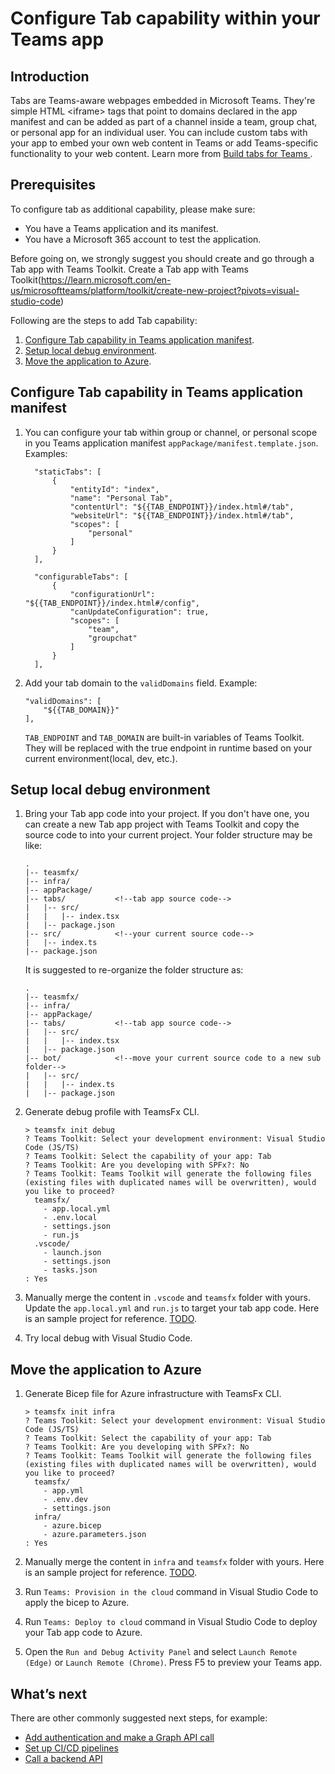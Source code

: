 # Configure Tab capability within your Teams app

## Introduction

Tabs are Teams-aware webpages embedded in Microsoft Teams. They're simple HTML <iframe\> tags that point to domains declared in the app manifest and can be added as part of a channel inside a team, group chat, or personal app for an individual user. You can include custom tabs with your app to embed your own web content in Teams or add Teams-specific functionality to your web content. Learn more from [Build tabs for Teams
](https://learn.microsoft.com/en-us/microsoftteams/platform/tabs/what-are-tabs).

## Prerequisites

To configure tab as additional capability, please make sure:

- You have a Teams application and its manifest.
- You have a Microsoft 365 account to test the application.

Before going on, we strongly suggest you should create and go through a Tab app with Teams Toolkit.
Create a Tab app with Teams Toolkit(https://learn.microsoft.com/en-us/microsoftteams/platform/toolkit/create-new-project?pivots=visual-studio-code)

Following are the steps to add Tab capability:
1. [Configure Tab capability in Teams application manifest](#configure-tab-capability-in-teams-application-manifest).
1. [Setup local debug environment](#setup-local-debug-environment).
1. [Move the application to Azure](#move-the-application-to-azure).

## Configure Tab capability in Teams application manifest

1. You can configure your tab within group or channel, or personal scope in you Teams application manifest `appPackage/manifest.template.json`.
    Examples:
    ```
      "staticTabs": [
          {
              "entityId": "index",
              "name": "Personal Tab",
              "contentUrl": "${{TAB_ENDPOINT}}/index.html#/tab",
              "websiteUrl": "${{TAB_ENDPOINT}}/index.html#/tab",
              "scopes": [
                  "personal"
              ]
          }
      ],
    ```
    ```
      "configurableTabs": [
          {
              "configurationUrl": "${{TAB_ENDPOINT}}/index.html#/config",
              "canUpdateConfiguration": true,
              "scopes": [
                  "team",
                  "groupchat"
              ]
          }
      ],
    ```

1. Add your tab domain to the `validDomains` field.
    Example:
    ```
    "validDomains": [
        "${{TAB_DOMAIN}}"
    ],
    ```
    `TAB_ENDPOINT` and `TAB_DOMAIN` are built-in variables of Teams Toolkit. They will be replaced with the true endpoint in runtime based on your current environment(local, dev, etc.).

## Setup local debug environment

1. Bring your Tab app code into your project. If you don't have one, you can create a new Tab app project with Teams Toolkit and copy the source code to into your current project.
Your folder structure may be like:
    ```
    .
    |-- teasmfx/
    |-- infra/
    |-- appPackage/
    |-- tabs/           <!--tab app source code-->
    |   |-- src/
    |   |   |-- index.tsx
    |   |-- package.json
    |-- src/            <!--your current source code-->
    |   |-- index.ts
    |-- package.json
    ```

    It is suggested to re-organize the folder structure as:

    ```
    .
    |-- teasmfx/
    |-- infra/
    |-- appPackage/
    |-- tabs/           <!--tab app source code-->
    |   |-- src/
    |   |   |-- index.tsx
    |   |-- package.json
    |-- bot/            <!--move your current source code to a new sub folder-->
    |   |-- src/
    |   |   |-- index.ts
    |   |-- package.json
    ```

1. Generate debug profile with TeamsFx CLI.
    ```
    > teamsfx init debug
    ? Teams Toolkit: Select your development environment: Visual Studio Code (JS/TS)
    ? Teams Toolkit: Select the capability of your app: Tab
    ? Teams Toolkit: Are you developing with SPFx?: No
    ? Teams Toolkit: Teams Toolkit will generate the following files (existing files with duplicated names will be overwritten), would you like to proceed?
      teamsfx/
        - app.local.yml
        - .env.local
        - settings.json
        - run.js
      .vscode/
        - launch.json
        - settings.json
        - tasks.json
    : Yes
    ```
1. Manually merge the content in `.vscode` and `teamsfx` folder with yours. Update the `app.local.yml` and `run.js` to target your tab app code.
Here is an sample project for reference. [TODO]().

1. Try local debug with Visual Studio Code.

## Move the application to Azure

1. Generate Bicep file for Azure infrastructure with TeamsFx CLI.
    ```
    > teamsfx init infra
    ? Teams Toolkit: Select your development environment: Visual Studio Code (JS/TS)
    ? Teams Toolkit: Select the capability of your app: Tab
    ? Teams Toolkit: Are you developing with SPFx?: No
    ? Teams Toolkit: Teams Toolkit will generate the following files (existing files with duplicated names will be overwritten), would you like to proceed?
      teamsfx/
        - app.yml
        - .env.dev
        - settings.json
      infra/
        - azure.bicep
        - azure.parameters.json
    : Yes
    ```
1. Manually merge the content in `infra` and `teamsfx` folder with yours.
    Here is an sample project for reference. [TODO]().

1. Run `Teams: Provision in the cloud` command in Visual Studio Code to apply the bicep to Azure.

1. Run `Teams: Deploy to cloud` command in Visual Studio Code to deploy your Tab app code to Azure.

1. Open the `Run and Debug Activity Panel` and select `Launch Remote (Edge)` or `Launch Remote (Chrome)`. Press F5 to preview your Teams app.

## What’s next

There are other commonly suggested next steps, for example:

- [Add authentication and make a Graph API call](#How-to-add-SSO)
- [Set up CI/CD pipelines](#How-to-add-CICD)
- [Call a backend API](#How-to-add-Azure-Functions)
